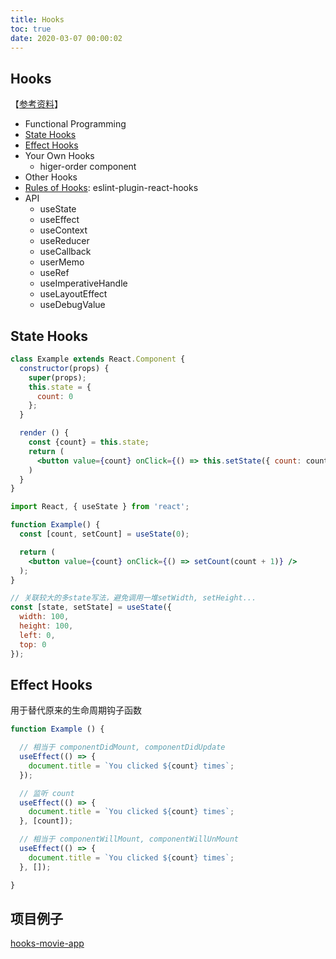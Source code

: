 ```yaml
---
title: Hooks
toc: true
date: 2020-03-07 00:00:02
---
```


## Hooks
【[参考资料](https://reactjs.org/docs/hooks-overview.html)】
* Functional Programming
* [State Hooks](https://reactjs.org/docs/hooks-state.html)
* [Effect Hooks](https://reactjs.org/docs/hooks-effect.html)
* Your Own Hooks
  * higer-order component
* Other Hooks
* [Rules of Hooks](https://reactjs.org/docs/hooks-rules.html): eslint-plugin-react-hooks
* API
  * useState
  * useEffect
  * useContext
  * useReducer
  * useCallback
  * userMemo
  * useRef
  * useImperativeHandle
  * useLayoutEffect
  * useDebugValue

## State Hooks
```jsx
class Example extends React.Component {
  constructor(props) {
    super(props);
    this.state = {
      count: 0
    };
  }

  render () {
    const {count} = this.state;
    return (
      <button value={count} onClick={() => this.setState({ count: count++ })} />
    )
  }
}
```

```jsx
import React, { useState } from 'react';

function Example() {
  const [count, setCount] = useState(0);

  return (
    <button value={count} onClick={() => setCount(count + 1)} />
  );
}

// 关联较大的多state写法，避免调用一堆setWidth, setHeight...
const [state, setState] = useState({
  width: 100,
  height: 100,
  left: 0,
  top: 0
});

```





## Effect Hooks
用于替代原来的生命周期钩子函数

```jsx
function Example () {

  // 相当于 componentDidMount, componentDidUpdate
  useEffect(() => {
    document.title = `You clicked ${count} times`;
  });

  // 监听 count
  useEffect(() => {
    document.title = `You clicked ${count} times`;
  }, [count]);

  // 相当于 componentWillMount, componentWillUnMount
  useEffect(() => {
    document.title = `You clicked ${count} times`;
  }, []);

}
```


##  项目例子
[hooks-movie-app](https://github.com/samie820/hooks-movie-app)
